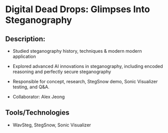 # Digital Dead Drops: Glimpses Into Steganography
## Description:
* Studied steganography history, techniques & modern modern application
* Explored advanced AI innovations in steganography, including encoded reasoning and perfectly secure steganography
* Responsible for concept, research, StegSnow demo, Sonic Visualizer testing, and Q&A.

* Collaborator: Alex Jeong
  
## Tools/Technologies
* WavSteg, StegSnow, Sonic Visualizer
